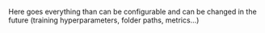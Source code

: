 Here goes everything than can be configurable and can be changed in the future (training hyperparameters, folder paths, metrics...)